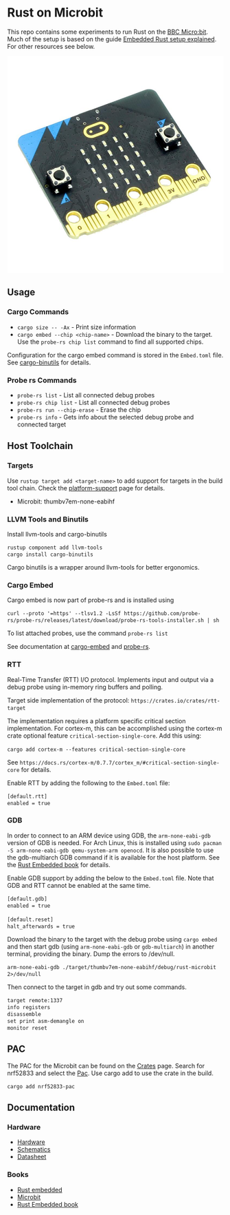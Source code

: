 # Rust on Microbit

This repo contains some experiments to run Rust on the [BBC
Micro:bit](https://microbit.org/). Much of the setup is based on the guide
[Embedded Rust setup explained](https://www.youtube.com/watch?v=TOAynddiu5M).
For other resources see below.

![micro:bit](./micro_bit.jpg "micro:bit")

## Usage

### Cargo Commands

* `cargo size -- -Ax` - Print size information
* `cargo embed --chip <chip-name>` - Download the binary to the target. Use the
  `probe-rs chip list` command to find all supported chips.

Configuration for the cargo embed command is stored in the `Embed.toml` file.
See [cargo-binutils](https://github.com/rust-embedded/cargo-binutils) for
details.


### Probe rs Commands

* `probe-rs list` - List all connected debug probes
* `probe-rs chip list` - List all connected debug probes
* `probe-rs run --chip-erase` - Erase the chip
* `probe-rs info` - Gets info about the selected debug probe and connected target

## Host Toolchain

### Targets

Use `rustup target add <target-name>` to add support for targets in the build
tool chain. Check the [platform-support](https://doc.rust-lang.org/nightly/rustc/platform-support.html) page for
details.

* Microbit: thumbv7em-none-eabihf

### LLVM Tools and Binutils

Install llvm-tools and cargo-binutils

```
rustup component add llvm-tools
cargo install cargo-binutils
```

Cargo binutils is a wrapper around llvm-tools for better ergonomics.

### Cargo Embed

Cargo embed is now part of probe-rs and is installed using

```
curl --proto '=https' --tlsv1.2 -LsSf https://github.com/probe-rs/probe-rs/releases/latest/download/probe-rs-tools-installer.sh | sh
```

To list attached probes, use the command `probe-rs list`

See documentation at [cargo-embed](https://probe.rs/docs/tools/cargo-embed/)
and [probe-rs](https://probe.rs/).

### RTT

Real-Time Transfer (RTT) I/O protocol. Implements input and output via a debug
probe using in-memory ring buffers and polling.

Target side implementation of the protocol: `https://crates.io/crates/rtt-target`

The implementation requires a platform specific critical section
implementation. For cortex-m, this can be accomplished using the cortex-m crate
optional feature `critical-section-single-core`. Add this using:

`cargo add cortex-m --features critical-section-single-core`

See `https://docs.rs/cortex-m/0.7.7/cortex_m/#critical-section-single-core` for
details.

Enable RTT by adding the following to the `Embed.toml` file:

```
[default.rtt]
enabled = true
```

### GDB

In order to connect to an ARM device using GDB, the `arm-none-eabi-gdb` version
of GDB is needed. For Arch Linux, this is installed using `sudo pacman -S
arm-none-eabi-gdb qemu-system-arm openocd`. It is also possible to use the
gdb-multiarch GDB command if it is available for the host platform. See the
[Rust Embedded
book](https://docs.rust-embedded.org/book/intro/install/linux.html#packages)
for details.

Enable GDB support by adding the below to the `Embed.toml` file. Note that GDB
and RTT cannot be enabled at the same time.

```
[default.gdb]
enabled = true

[default.reset]
halt_afterwards = true
```

Download the binary to the target with the debug probe using `cargo embed` and
then start gdb (using `arm-none-eabi-gdb` or `gdb-multiarch`) in another
terminal, providing the binary. Dump the errors to /dev/null.

```
arm-none-eabi-gdb ./target/thumbv7em-none-eabihf/debug/rust-microbit 2>/dev/null
```

Then connect to the target in gdb and try out some commands.

```
target remote:1337
info registers
disassemble
set print asm-demangle on
monitor reset
```

## PAC

The PAC for the Microbit can be found on the [Crates](https://crates.io/)
page. Search for nrf52833 and select the
[Pac](https://crates.io/crates/nrf52833-pac). Use cargo add to use the crate in
the build.

```
cargo add nrf52833-pac
```

## Documentation

### Hardware

* [Hardware](https://tech.microbit.org/hardware/)
* [Schematics](https://github.com/microbit-foundation/microbit-v2-hardware/blob/main/V2.21/MicroBit_V2.2.1_nRF52820%20schematic.PDF)
* [Datasheet](https://docs.nordicsemi.com/bundle/ps_nrf52833/page/keyfeatures_html5.html)

### Books

* [Rust embedded](https://docs.rust-embedded.org/book/)
* [Microbit](https://docs.rust-embedded.org/discovery/microbit/)
* [Rust Embedded book](https://docs.rust-embedded.org/book/intro/install/linux.html#packages)
